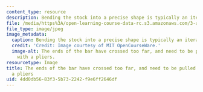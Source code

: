 ```yaml
---
content_type: resource
description: Bending the stock into a precise shape is typically an iterative process.
file: /media/https%3A/open-learning-course-data-rc.s3.amazonaws.com/3-a04-modern-blacksmithing-and-physical-metallurgy-fall-2008/4dd0db5683f35b732242f9e6ff2646df_125.jpg
file_type: image/jpeg
image_metadata:
  caption: Bending the stock into a precise shape is typically an iterative process.
  credit: 'Credit: Image courtesy of MIT OpenCourseWare.'
  image-alt: The ends of the bar have crossed too far, and need to be pulled apart
    with a pliers.
resourcetype: Image
title: The ends of the bar have crossed too far, and need to be pulled apart with
  a pliers
uid: 4dd0db56-83f3-5b73-2242-f9e6ff2646df
---
```

